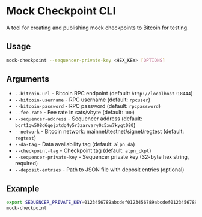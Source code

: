 # Mock Checkpoint CLI

A tool for creating and publishing mock checkpoints to Bitcoin for testing.

## Usage

```bash
mock-checkpoint --sequencer-private-key <HEX_KEY> [OPTIONS]
```

## Arguments

- `--bitcoin-url` - Bitcoin RPC endpoint (default: `http://localhost:18444`)
- `--bitcoin-username` - RPC username (default: `rpcuser`)
- `--bitcoin-password` - RPC password (default: `rpcpassword`)
- `--fee-rate` - Fee rate in sats/vbyte (default: `100`)
- `--sequencer-address` - Sequencer address (default: `bcrt1qw508d6qejxtdg4y5r3zarvary0c5xw7kygt080`)
- `--network` - Bitcoin network: mainnet/testnet/signet/regtest (default: `regtest`)
- `--da-tag` - Data availability tag (default: `alpn_da`)
- `--checkpoint-tag` - Checkpoint tag (default: `alpn_ckpt`)
- `--sequencer-private-key` - Sequencer private key (32-byte hex string, required)
- `--deposit-entries` - Path to JSON file with deposit entries (optional)

## Example

```bash
export SEQUENCER_PRIVATE_KEY=0123456789abcdef0123456789abcdef0123456789abcdef0123456789abcdef
mock-checkpoint
```